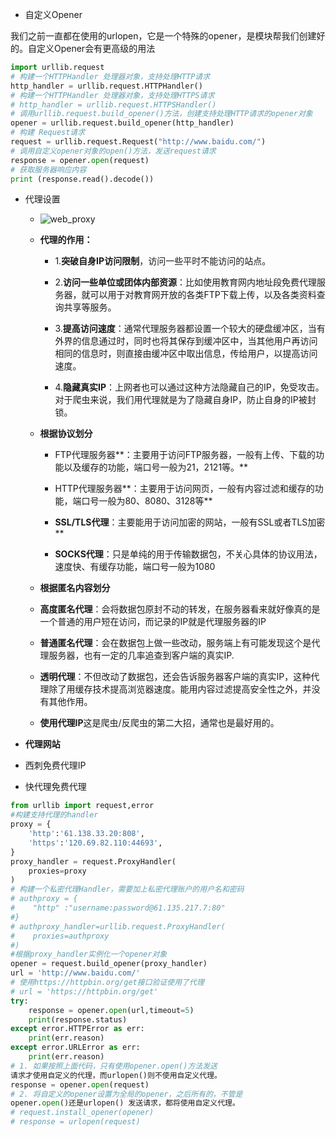 - 自定义Opener

我们之前一直都在使用的urlopen，它是一个特殊的opener，是模块帮我们创建好的。自定义Opener会有更高级的用法

```python
import urllib.request
# 构建一个HTTPHandler 处理器对象，支持处理HTTP请求
http_handler = urllib.request.HTTPHandler()
# 构建一个HTTPHandler 处理器对象，支持处理HTTPS请求
# http_handler = urllib.request.HTTPSHandler()
# 调用urllib.request.build_opener()方法，创建支持处理HTTP请求的opener对象
opener = urllib.request.build_opener(http_handler)
# 构建 Request请求
request = urllib.request.Request("http://www.baidu.com/")
# 调用自定义opener对象的open()方法，发送request请求
response = opener.open(request)
# 获取服务器响应内容
print (response.read().decode())

```

- 代理设置

  - ![web_proxy](https://i.loli.net/2018/11/19/5bf2c0c6a0646.png)

  - **代理的作用：**

    - 1.**突破自身IP访问限制**，访问一些平时不能访问的站点。

    - 2.**访问一些单位或团体内部资源**：比如使用教育网内地址段免费代理服务器，就可以用于对教育网开放的各类FTP下载上传，以及各类资料查询共享等服务。

    - 3.**提高访问速度**：通常代理服务器都设置一个较大的硬盘缓冲区，当有外界的信息通过时，同时也将其保存到缓冲区中，当其他用户再访问相同的信息时，则直接由缓冲区中取出信息，传给用户，以提高访问速度。

    - 4.**隐藏真实IP**：上网者也可以通过这种方法隐藏自己的IP，免受攻击。对于爬虫来说，我们用代理就是为了隐藏自身IP，防止自身的IP被封锁。

  - **根据协议划分**

    - FTP代理服务器**：主要用于访问FTP服务器，一般有上传、下载的功能以及缓存的功能，端口号一般为21，2121等。**

    - HTTP代理服务器**：主要用于访问网页，一般有内容过滤和缓存的功能，端口号一般为80、8080、3128等**

    - **SSL/TLS代理**：主要能用于访问加密的网站，一般有SSL或者TLS加密**

    - **SOCKS代理**：只是单纯的用于传输数据包，不关心具体的协议用法，速度快、有缓存功能，端口号一般为1080

      

  -  **根据匿名内容划分**

    -  **高度匿名代理**：会将数据包原封不动的转发，在服务器看来就好像真的是一个普通的用户短在访问，而记录的IP就是代理服务器的IP

    - **普通匿名代理**：会在数据包上做一些改动，服务端上有可能发现这个是代理服务器，也有一定的几率追查到客户端的真实IP.

    - **透明代理**：不但改动了数据包，还会告诉服务器客户端的真实IP，这种代理除了用缓存技术提高浏览器速度。能用内容过滤提高安全性之外，并没有其他作用。

    - **使用代理IP**这是爬虫/反爬虫的第二大招，通常也是最好用的。

-  **代理网站**
  - 西刺免费代理IP
  - 快代理免费代理

```python
from urllib import request,error
#构建支持代理的handler
proxy = {
    'http':'61.138.33.20:808',
    'https':'120.69.82.110:44693',
}
proxy_handler = request.ProxyHandler(
    proxies=proxy
)
# 构建一个私密代理Handler，需要加上私密代理账户的用户名和密码
# authproxy = {
#    "http" :"username:password@61.135.217.7:80"
#}
# authproxy_handler=urllib.request.ProxyHandler(
#    proxies=authproxy
#)
#根据proxy_handler实例化一个opener对象
opener = request.build_opener(proxy_handler)
url = 'http://www.baidu.com/'
# 使用https://httpbin.org/get接口验证使用了代理
# url = 'https://httpbin.org/get'
try:
    response = opener.open(url,timeout=5)
    print(response.status)
except error.HTTPError as err:
    print(err.reason)
except error.URLError as err:
    print(err.reason)
# 1. 如果按照上面代码，只有使用opener.open()方法发送
请求才使用自定义的代理，而urlopen()则不使用自定义代理。
response = opener.open(request)
# 2. 将自定义的opener设置为全局的opener，之后所有的，不管是
opener.open()还是urlopen() 发送请求，都将使用自定义代理。
# request.install_opener(opener)
# response = urlopen(request)

```

